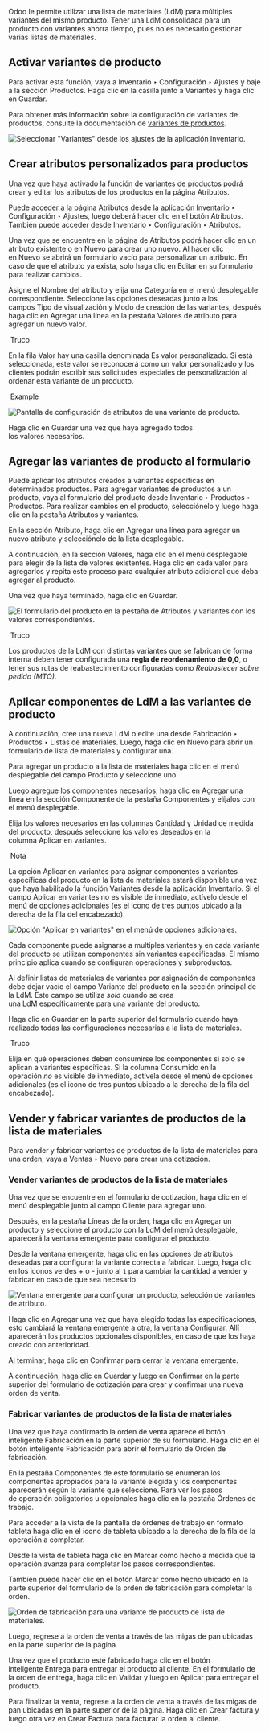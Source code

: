 Odoo le permite utilizar una lista de materiales (LdM) para múltiples variantes del mismo producto. Tener una LdM consolidada para un producto con variantes ahorra tiempo, pues no es necesario gestionar varias listas de materiales.

## Activar variantes de producto[](https://www.odoo.com/documentation/17.0/es/applications/inventory_and_mrp/manufacturing/advanced_configuration/product_variants.html#activate-product-variants "Enlazar permanentemente con este título")

Para activar esta función, vaya a Inventario ‣ Configuración ‣ Ajustes y baje a la sección Productos. Haga clic en la casilla junto a Variantes y haga clic en Guardar.

Para obtener más información sobre la configuración de variantes de productos, consulte la documentación de [variantes de productos](https://www.odoo.com/documentation/17.0/es/applications/sales/sales/products_prices/products/variants.html).

![Seleccionar "Variantes" desde los ajustes de la aplicación Inventario.](https://www.odoo.com/documentation/17.0/es/_images/product-variants-variants-settings.png)

## Crear atributos personalizados para productos[](https://www.odoo.com/documentation/17.0/es/applications/inventory_and_mrp/manufacturing/advanced_configuration/product_variants.html#create-custom-product-attributes "Enlazar permanentemente con este título")

Una vez que haya activado la función de variantes de productos podrá crear y editar los atributos de los productos en la página Atributos.

Puede acceder a la página Atributos desde la aplicación Inventario ‣ Configuración ‣ Ajustes, luego deberá hacer clic en el botón Atributos. También puede acceder desde Inventario ‣ Configuración ‣ Atributos.

Una vez que se encuentre en la página de Atributos podrá hacer clic en un atributo existente o en Nuevo para crear uno nuevo. Al hacer clic en Nuevo se abrirá un formulario vacío para personalizar un atributo. En caso de que el atributo ya exista, solo haga clic en Editar en su formulario para realizar cambios.

Asigne el Nombre del atributo y elija una Categoría en el menú desplegable correspondiente. Seleccione las opciones deseadas junto a los campos Tipo de visualización y Modo de creación de las variantes, después haga clic en Agregar una línea en la pestaña Valores de atributo para agregar un nuevo valor.

 Truco

En la fila Valor hay una casilla denominada Es valor personalizado. Si está seleccionada, este valor se reconocerá como un valor personalizado y los clientes podrán escribir sus solicitudes especiales de personalización al ordenar esta variante de un producto.

 Example

![Pantalla de configuración de atributos de una variante de producto.](https://www.odoo.com/documentation/17.0/es/_images/product-variants-attribute.png)

Haga clic en Guardar una vez que haya agregado todos los valores necesarios.

## Agregar las variantes de producto al formulario[](https://www.odoo.com/documentation/17.0/es/applications/inventory_and_mrp/manufacturing/advanced_configuration/product_variants.html#add-product-variants-on-the-product-form "Enlazar permanentemente con este título")

Puede aplicar los atributos creados a variantes específicas en determinados productos. Para agregar variantes de productos a un producto, vaya al formulario del producto desde Inventario ‣ Productos ‣ Productos. Para realizar cambios en el producto, selecciónelo y luego haga clic en la pestaña Atributos y variantes.

En la sección Atributo, haga clic en Agregar una línea para agregar un nuevo atributo y selecciónelo de la lista desplegable.

A continuación, en la sección Valores, haga clic en el menú desplegable para elegir de la lista de valores existentes. Haga clic en cada valor para agregarlos y repita este proceso para cualquier atributo adicional que deba agregar al producto.

Una vez que haya terminado, haga clic en Guardar.

![El formulario del producto en la pestaña de Atributos y variantes con los valores correspondientes.](https://www.odoo.com/documentation/17.0/es/_images/product-variants-product-form.png)

 Truco

Los productos de la LdM con distintas variantes que se fabrican de forma interna deben tener configurada una **regla de reordenamiento de 0,0**, o tener sus rutas de reabastecimiento configuradas como _Reabastecer sobre pedido (MTO)_.

## Aplicar componentes de LdM a las variantes de producto[](https://www.odoo.com/documentation/17.0/es/applications/inventory_and_mrp/manufacturing/advanced_configuration/product_variants.html#apply-bom-components-to-product-variants "Enlazar permanentemente con este título")

A continuación, cree una nueva LdM o edite una desde Fabricación ‣ Productos ‣ Listas de materiales. Luego, haga clic en Nuevo para abrir un formulario de lista de materiales y configurar una.

Para agregar un producto a la lista de materiales haga clic en el menú desplegable del campo Producto y seleccione uno.

Luego agregue los componentes necesarios, haga clic en Agregar una línea en la sección Componente de la pestaña Componentes y elíjalos con el menú desplegable.

Elija los valores necesarios en las columnas Cantidad y Unidad de medida del producto, después seleccione los valores deseados en la columna Aplicar en variantes.

 Nota

La opción Aplicar en variantes para asignar componentes a variantes específicas del producto en la lista de materiales estará disponible una vez que haya habilitado la función Variantes desde la aplicación Inventario. Si el campo Aplicar en variantes no es visible de inmediato, actívelo desde el menú de opciones adicionales (es el icono de tres puntos ubicado a la derecha de la fila del encabezado).

![Opción "Aplicar en variantes" en el menú de opciones adicionales.](https://www.odoo.com/documentation/17.0/es/_images/product-variants-apply-on-variants.png)

Cada componente puede asignarse a multiples variantes y en cada variante del producto se utilizan componentes sin variantes especificadas. El mismo principio aplica cuando se configuran operaciones y subproductos.

Al definir listas de materiales de variantes por asignación de componentes debe dejar vacío el campo Variante del producto en la sección principal de la LdM. Este campo se utiliza _solo_ cuando se crea una LdM específicamente para una variante del producto.

Haga clic en Guardar en la parte superior del formulario cuando haya realizado todas las configuraciones necesarias a la lista de materiales.

 Truco

Elija en qué operaciones deben consumirse los componentes si solo se aplican a variantes específicas. Si la columna Consumido en la operación _no_ es visible de inmediato, actívela desde el menú de opciones adicionales (es el icono de tres puntos ubicado a la derecha de la fila del encabezado).

## Vender y fabricar variantes de productos de la lista de materiales[](https://www.odoo.com/documentation/17.0/es/applications/inventory_and_mrp/manufacturing/advanced_configuration/product_variants.html#sell-and-manufacture-variants-of-bom-products "Enlazar permanentemente con este título")

Para vender y fabricar variantes de productos de la lista de materiales para una orden, vaya a Ventas ‣ Nuevo para crear una cotización.

### Vender variantes de productos de la lista de materiales[](https://www.odoo.com/documentation/17.0/es/applications/inventory_and_mrp/manufacturing/advanced_configuration/product_variants.html#sell-variant-of-bom-product "Enlazar permanentemente con este título")

Una vez que se encuentre en el formulario de cotización, haga clic en el menú desplegable junto al campo Cliente para agregar uno.

Después, en la pestaña Líneas de la orden, haga clic en Agregar un producto y seleccione el producto con la LdM del menú desplegable, aparecerá la ventana emergente para configurar el producto.

Desde la ventana emergente, haga clic en las opciones de atributos deseadas para configurar la variante correcta a fabricar. Luego, haga clic en los iconos verdes + o - junto al `1` para cambiar la cantidad a vender y fabricar en caso de que sea necesario.

![Ventana emergente para configurar un producto, selección de variantes de atributo.](https://www.odoo.com/documentation/17.0/es/_images/product-variants-variant-popup.png)

Haga clic en Agregar una vez que haya elegido todas las especificaciones, esto cambiará la ventana emergente a otra, la ventana Configurar. Allí aparecerán los productos opcionales disponibles, en caso de que los haya creado con anterioridad.

Al terminar, haga clic en Confirmar para cerrar la ventana emergente.

A continuación, haga clic en Guardar y luego en Confirmar en la parte superior del formulario de cotización para crear y confirmar una nueva orden de venta.

### Fabricar variantes de productos de la lista de materiales[](https://www.odoo.com/documentation/17.0/es/applications/inventory_and_mrp/manufacturing/advanced_configuration/product_variants.html#manufacture-variant-of-bom-product "Enlazar permanentemente con este título")

Una vez que haya confirmado la orden de venta aparece el botón inteligente Fabricación en la parte superior de su formulario. Haga clic en el botón inteligente Fabricación para abrir el formulario de Orden de fabricación.

En la pestaña Componentes de este formulario se enumeran los componentes apropiados para la variante elegida y los componentes aparecerán según la variante que seleccione. Para ver los pasos de operación obligatorios u opcionales haga clic en la pestaña Órdenes de trabajo.

Para acceder a la vista de la pantalla de órdenes de trabajo en formato tableta haga clic en el icono de tableta ubicado a la derecha de la fila de la operación a completar.

Desde la vista de tableta haga clic en Marcar como hecho a medida que la operación avanza para completar los pasos correspondientes.

También puede hacer clic en el botón Marcar como hecho ubicado en la parte superior del formulario de la orden de fabricación para completar la orden.

![Orden de fabricación para una variante de producto de lista de materiales.](https://www.odoo.com/documentation/17.0/es/_images/product-variants-manufacturing-order.png)

Luego, regrese a la orden de venta a través de las migas de pan ubicadas en la parte superior de la página.

Una vez que el producto esté fabricado haga clic en el botón inteligente Entrega para entregar el producto al cliente. En el formulario de la orden de entrega, haga clic en Validar y luego en Aplicar para entregar el producto.

Para finalizar la venta, regrese a la orden de venta a través de las migas de pan ubicadas en la parte superior de la página. Haga clic en Crear factura y luego otra vez en Crear Factura para facturar la orden al cliente.